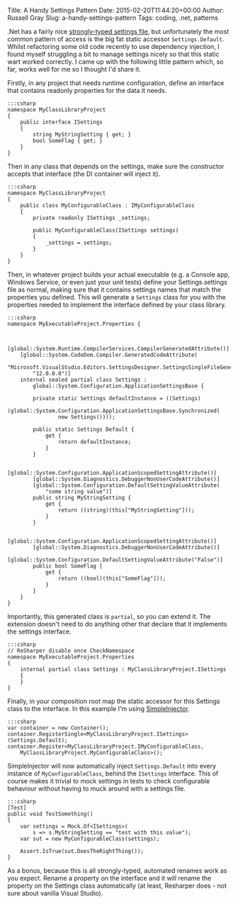 Title: A Handy Settings Pattern
Date: 2015-02-20T11:44:20+00:00
Author: Russell Gray
Slug: a-handy-settings-pattern
Tags: coding, .net, patterns

.Net has a fairly nice [strongly-typed settings file][1], but unfortunately
the most common pattern of access is the big fat static accessor
`Settings.Default`. Whilst refactoring some old code recently to use
dependency injection, I found myself struggling a bit to manage settings
nicely so that this static wart worked correctly. I came up with the following
little pattern which, so far, works well for me so I thought I'd share it.

Firstly, in any project that needs runtime configuration, define an interface
that contains readonly properties for the data it needs.

    :::csharp
    namespace MyClassLibraryProject
    {
        public interface ISettings
        {
            string MyStringSetting { get; }
            bool SomeFlag { get; }
        }
    }

Then in any class that depends on the settings, make sure the constructor
accepts that interface (the DI container will inject it).

    :::csharp
    namespace MyClassLibraryProject
    {
        public class MyConfigurableClass : IMyConfigurableClass
        {
            private readonly ISettings _settings;

            public MyConfigurableClass(ISettings settings)
            {
                _settings = settings;
            }
        }
    }

Then, in whatever project builds your actual executable (e.g. a Console app,
Windows Service, or even just your unit tests) define your Settings.settings
file as normal, making sure that it contains settings names that match the
properties you defined. This will generate a `Settings` class for you with the
properties needed to implement the interface defined by your class library.

    :::csharp
    namespace MyExecutableProject.Properties {


        [global::System.Runtime.CompilerServices.CompilerGeneratedAttribute()]
        [global::System.CodeDom.Compiler.GeneratedCodeAttribute(
            "Microsoft.VisualStudio.Editors.SettingsDesigner.SettingsSingleFileGenerator",
            "12.0.0.0")]
        internal sealed partial class Settings :
            global::System.Configuration.ApplicationSettingsBase {

            private static Settings defaultInstance = ((Settings)
                (global::System.Configuration.ApplicationSettingsBase.Synchronized(
                    new Settings())));

            public static Settings Default {
                get {
                    return defaultInstance;
                }
            }

            [global::System.Configuration.ApplicationScopedSettingAttribute()]
            [global::System.Diagnostics.DebuggerNonUserCodeAttribute()]
            [global::System.Configuration.DefaultSettingValueAttribute(
                "some string value")]
            public string MyStringSetting {
                get {
                    return ((string)(this["MyStringSetting"]));
                }
            }

            [global::System.Configuration.ApplicationScopedSettingAttribute()]
            [global::System.Diagnostics.DebuggerNonUserCodeAttribute()]
            [global::System.Configuration.DefaultSettingValueAttribute("False")]
            public bool SomeFlag {
                get {
                    return ((bool)(this["SomeFlag"]));
                }
            }
        }
    }


Importantly, this generated class is `partial`, so you can extend it. The
extension doesn't need to do anything other that declare that it implements
the settings interface.

    :::csharp
    // ReSharper disable once CheckNamespace
    namespace MyExecutableProject.Properties
    {
        internal partial class Settings : MyClassLibraryProject.ISettings
        {
        }
    }

Finally, in your composition root map the static accessor for this Settings
class to the interface. In this example I'm using [SimpleInjector][2].

    :::csharp
    var container = new Container();
    container.RegisterSingle<MyClassLibraryProject.ISettings>(Settings.Default);
    container.Register<MyClassLibraryProject.IMyConfigurableClass,
        MyClassLibraryProject.MyConfigurableClass>();

SimpleInjector will now automatically inject `Settings.Default` into every
instance of `MyConfigurableClass`, behind the `ISettings` interface. This of
course makes it trivial to mock settings in tests to check configurable
behaviour without having to muck around with a settings file.

    :::csharp
    [Test]
    public void TestSomething()
    {
        var settings = Mock.Of<ISettings>(
            s => s.MyStringSetting == "test with this value");
        var sut = new MyConfigurableClass(settings);

        Assert.IsTrue(sut.DoesTheRightThing());
    }

As a bonus, because this is all strongly-typed, automated renames work as you
expect. Rename a property on the interface and it will rename the property on
the Settings class automatically (at least, Resharper does - not sure about
vanilla Visual Studio).


[1]: http://bit.ly/1DC4tKk
[2]: https://simpleinjector.org/